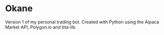# Okane
Version 1 of my personal trading bot. Created with Python using the Alpaca Market API, Polygon.io and bta-lib.



